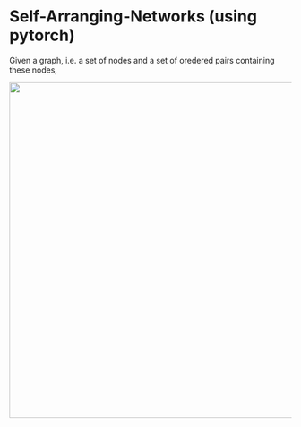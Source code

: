 # Self-Arranging-Networks (using pytorch)
Given a graph, i.e. a set of nodes and a set of oredered pairs containing these nodes, 

<img src="./media/self_arranging.gif" width="600">
